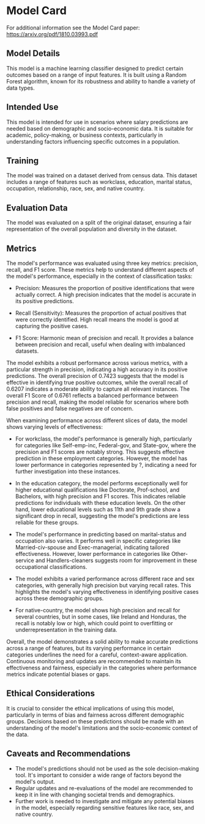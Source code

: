 # Model Card

For additional information see the Model Card paper: https://arxiv.org/pdf/1810.03993.pdf

## Model Details

This model is a machine learning classifier designed to predict certain outcomes based on a range of input features. It is built using a Random Forest algorithm, known for its robustness and ability to handle a variety of data types.

## Intended Use

This model is intended for use in scenarios where salary predictions are needed based on demographic and socio-economic data. It is suitable for academic, policy-making, or business contexts, particularly in understanding factors influencing specific outcomes in a population.

## Training
The model was trained on a dataset derived from census data. This dataset includes a range of features such as workclass, education, marital status, occupation, relationship, race, sex, and native country.

## Evaluation Data

The model was evaluated on a split of the original dataset, ensuring a fair representation of the overall population and diversity in the dataset.

## Metrics

The model's performance was evaluated using three key metrics: precision, recall, and F1 score. These metrics help to understand different aspects of the model's performance, especially in the context of classification tasks:

+ Precision: Measures the proportion of positive identifications that were actually correct. A high precision indicates that the model is accurate in its positive predictions.

+ Recall (Sensitivity): Measures the proportion of actual positives that were correctly identified. High recall means the model is good at capturing the positive cases.

+ F1 Score: Harmonic mean of precision and recall. It provides a balance between precision and recall, useful when dealing with imbalanced datasets.

The model exhibits a robust performance across various metrics, with a particular strength in precision, indicating a high accuracy in its positive predictions. The overall precision of 0.7423 suggests that the model is effective in identifying true positive outcomes, while the overall recall of 0.6207 indicates a moderate ability to capture all relevant instances. The overall F1 Score of 0.6761 reflects a balanced performance between precision and recall, making the model reliable for scenarios where both false positives and false negatives are of concern.

When examining performance across different slices of data, the model shows varying levels of effectiveness:

+ For workclass, the model's performance is generally high, particularly for categories like Self-emp-inc, Federal-gov, and State-gov, where the precision and F1 scores are notably strong. This suggests effective prediction in these employment categories. However, the model has lower performance in categories represented by ?, indicating a need for further investigation into these instances.

+ In the education category, the model performs exceptionally well for higher educational qualifications like Doctorate, Prof-school, and Bachelors, with high precision and F1 scores. This indicates reliable predictions for individuals with these education levels. On the other hand, lower educational levels such as 11th and 9th grade show a significant drop in recall, suggesting the model's predictions are less reliable for these groups.

+ The model's performance in predicting based on marital-status and occupation also varies. It performs well in specific categories like Married-civ-spouse and Exec-managerial, indicating tailored effectiveness. However, lower performance in categories like Other-service and Handlers-cleaners suggests room for improvement in these occupational classifications.

+ The model exhibits a varied performance across different race and sex categories, with generally high precision but varying recall rates. This highlights the model's varying effectiveness in identifying positive cases across these demographic groups.

+ For native-country, the model shows high precision and recall for several countries, but in some cases, like Ireland and Honduras, the recall is notably low or high, which could point to overfitting or underrepresentation in the training data.

Overall, the model demonstrates a solid ability to make accurate predictions across a range of features, but its varying performance in certain categories underlines the need for a careful, context-aware application. Continuous monitoring and updates are recommended to maintain its effectiveness and fairness, especially in the categories where performance metrics indicate potential biases or gaps.

## Ethical Considerations

It is crucial to consider the ethical implications of using this model, particularly in terms of bias and fairness across different demographic groups. Decisions based on these predictions should be made with an understanding of the model's limitations and the socio-economic context of the data.

## Caveats and Recommendations

+ The model's predictions should not be used as the sole decision-making tool. It's important to consider a wide range of factors beyond the model's output.
+ Regular updates and re-evaluations of the model are recommended to keep it in line with changing societal trends and demographics.
+ Further work is needed to investigate and mitigate any potential biases in the model, especially regarding sensitive features like race, sex, and native country.